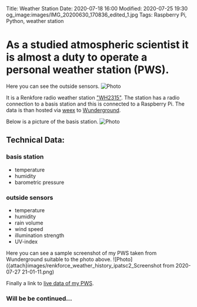 Title: Weather Station
Date: 2020-07-18 16:00
Modified: 2020-07-25 19:30
og_image:images/IMG_20200630_170836_edited_1.jpg
Tags: Raspberry Pi, Python, weather station

# As a studied atmospheric scientist it is almost a duty to operate a personal weather station (PWS).

Here you can see the outside sensors.
![Photo]({attach}images/IMG_20200705_154307_resize.jpg)

It is a Renkfore radio weather station ["WH2315"](https://www.amazon.de/Renkforce-WH2315-Funk-WETTERSTATION/dp/B01N4DK6TG#ace-g6772571139).
The station has a radio connection to a basis station and this is connected to a Raspberry Pi.
The data is than hosted via [weex](http://www.weewx.com/) to [Wunderground](https://www.wunderground.com/).

Below is a picture of the basis station.
![Photo]({attach}images/IMG_20200726_172233_resize.jpg)

## Technical Data:
### basis station
* temperature
* humidity
* barometric pressure

### outside sensors
* temperature
* humidity
* rain volume
* wind speed
* illumination strength
* UV-index

Here you can see a sample screenshot of my PWS taken from Wunderground suitable to the photo above. 
![Photo]({attach}images/renkforce_weather_history_ipatsc2_Screenshot from 2020-07-27 21-01-11.png)

Finally a link to [live data of my PWS](https://www.wunderground.com/dashboard/pws/IPATSC2/).

### Will be be continued...


